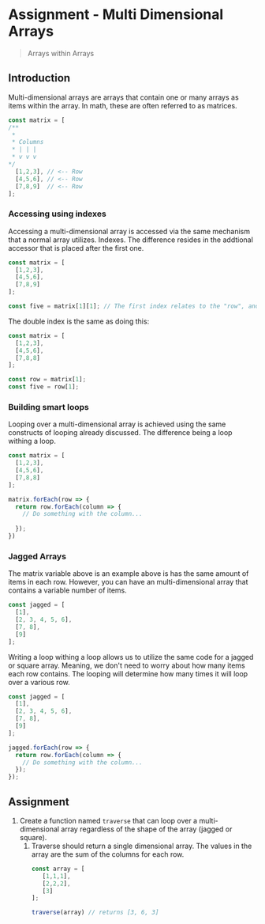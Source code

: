# Assignment - Multi Dimensional Arrays

> Arrays within Arrays

## Introduction

Multi-dimensional arrays  are arrays that contain one or many arrays as items within the array.  In math, these are often referred to as matrices. 

```js
const matrix = [
/**
 * 
 * Columns  
 * | | |
 * v v v
*/ 
  [1,2,3], // <-- Row
  [4,5,6], // <-- Row
  [7,8,9]  // <-- Row
];
```


### Accessing using indexes

Accessing a multi-dimensional array is accessed via the same mechanism that a normal array utilizes. Indexes.  The difference resides in the addtional accessor that is placed after the first one. 
 
```js
const matrix = [
  [1,2,3],
  [4,5,6],
  [7,8,9]
];

const five = matrix[1][1]; // The first index relates to the "row", and the second relates to the "column"

```

The double index is the same as doing this: 

```js
const matrix = [
  [1,2,3],
  [4,5,6],
  [7,8,8]
];

const row = matrix[1];
const five = row[1]; 
```

### Building smart loops

Looping over a multi-dimensional array is achieved using the same constructs of looping already discussed.  The difference being a loop withing a loop.

```js
const matrix = [
  [1,2,3],
  [4,5,6],
  [7,8,8]
];

matrix.forEach(row => {
  return row.forEach(column => {
    // Do something with the column...
   
  });
})
```
 
### Jagged Arrays

The matrix variable above is an example above is has the same amount of items in each row. However, you can have an multi-dimensional array that contains a variable number of items.

```js
const jagged = [
  [1],
  [2, 3, 4, 5, 6],
  [7, 8],
  [9]
];
```

Writing a loop withing a loop allows us to utilize the same code for a jagged or square array.  Meaning, we don't need to worry about how many items each row contains.  The looping will determine how many times it will loop over a various row.
 
```js
const jagged = [
  [1],
  [2, 3, 4, 5, 6],
  [7, 8],
  [9]
];

jagged.forEach(row => {
  return row.forEach(column => {
    // Do something with the column...
  });
});
```

## Assignment

1. Create a function named `traverse` that can loop over a multi-dimensional array regardless of the shape of the array (jagged or square). 
    1. Traverse should return a single dimensional array.  The values in the array are the sum of the columns for each row.  
        ```js
        const array = [
           [1,1,1], 
           [2,2,2], 
           [3]
        ];

        traverse(array) // returns [3, 6, 3]
        ```
